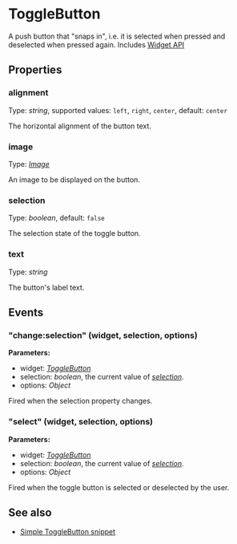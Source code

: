 ---
---
# ToggleButton
A push button that "snaps in", i.e. it is selected when pressed and deselected when pressed again.
Includes [Widget API](Widget.md)

## Properties
### alignment
Type: *string*, supported values: `left`, `right`, `center`, default: `center`

The horizontal alignment of the button text.
### image
Type: *[Image](../types.md#Image)*

An image to be displayed on the button.
### selection
Type: *boolean*, default: `false`

The selection state of the toggle button.
### text
Type: *string*

The button's label text.

## Events
### "change:selection" (widget, selection, options)

**Parameters:** 

- widget: *[ToggleButton](ToggleButton.md)*
- selection: *boolean*, the current value of *[selection](#selection)*.
- options: *Object*

Fired when the selection property changes.

### "select" (widget, selection, options)

**Parameters:** 

- widget: *[ToggleButton](ToggleButton.md)*
- selection: *boolean*, the current value of *[selection](#selection)*.
- options: *Object*

Fired when the toggle button is selected or deselected by the user.


## See also
- [Simple ToggleButton snippet](https://github.com/eclipsesource/tabris-js/blob/master/snippets/togglebutton/togglebutton.js)
